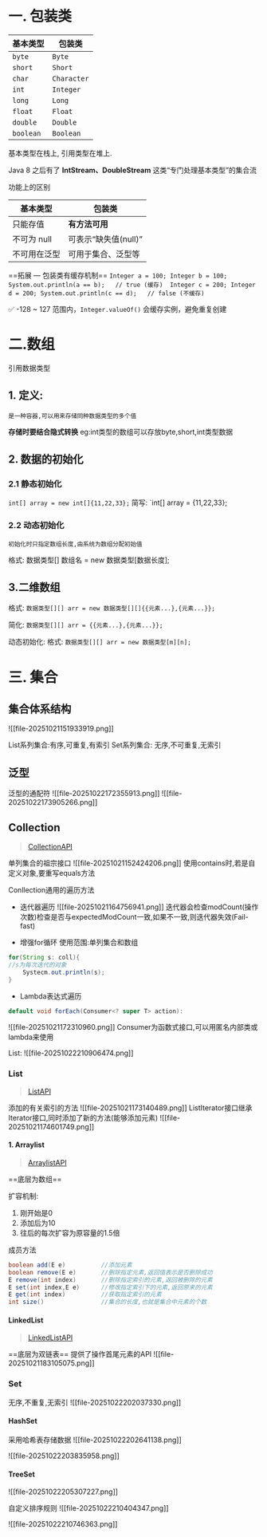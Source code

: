 # 一. 包装类

| 基本类型      | 包装类         |
| --------- | ----------- |
| `byte`    | `Byte`      |
| `short`   | `Short`     |
| `char`    | `Character` |
| `int`     | `Integer`   |
| `long`    | `Long`      |
| `float`   | `Float`     |
| `double`  | `Double`    |
| `boolean` | `Boolean`   |

基本类型在栈上,
引用类型在堆上.

Java 8 之后有了 **IntStream、DoubleStream** 这类“专门处理基本类型”的集合流


功能上的区别

| 基本类型     | 包装类            |
| -------- | -------------- |
| 只能存值     | **有方法可用**      |
| 不可为 null | 可表示“缺失值(null)” |
| 不可用在泛型   | 可用于集合、泛型等      |
==拓展 — 包装类有缓存机制==
`Integer a = 100; Integer b = 100; System.out.println(a == b);   // true (缓存)  Integer c = 200; Integer d = 200; System.out.println(c == d);   // false (不缓存)`

✅ -128 ~ 127 范围内，`Integer.valueOf()` 会缓存实例，避免重复创建


# 二.数组
引用数据类型
## 1. 定义:
	是一种容器,可以用来存储同种数据类型的多个值

**存储时要结合隐式转换**
eg:int类型的数组可以存放byte,short,int类型数据

## 2. 数据的初始化
### 2.1 静态初始化

`int[] array = new int[]{11,22,33};`
简写:
`int[] array = {11,22,33};

### 2.2 动态初始化
	初始化时只指定数组长度,由系统为数组分配初始值
格式: 数据类型[] 数组名 = new 数据类型[数据长度];


## 3.二维数组
格式:
`数据类型[][] arr = new 数据类型[][]{{元素...},{元素...}};`

简化:
`数据类型[][] arr = {{元素...},{元素...}};`

动态初始化:
格式:
`数据类型[][] arr = new 数据类型[m][n];`


# 三. 集合
## 集合体系结构
![[file-20251021151933919.png]]

List系列集合:有序,可重复,有索引
Set系列集合: 无序,不可重复,无索引

## 泛型
泛型的通配符
![[file-20251022172355913.png]]
![[file-20251022173905266.png]]


## Collection
>[CollectionAPI](https://docs.oracle.com/en/java/javase/17/docs/api/java.base/java/util/Collection.html)

单列集合的祖宗接口
![[file-20251021152424206.png]]
使用contains时,若是自定义对象,要重写equals方法


Conllection通用的遍历方法
- 迭代器遍历
![[file-20251021164756941.png]]  迭代器会检查modCount(操作次数)检查是否与expectedModCount一致,如果不一致,则迭代器失效(Fail-fast)

- 增强for循环
使用范围:单列集合和数组
```java
for(String s: coll){
//s为每次迭代的对象
	Systecm.out.println(s);
}
```

- Lambda表达式遍历
```java
default void forEach(Consumer<? super T> action):
```
![[file-20251021172310960.png]]
Consumer为函数式接口,可以用匿名内部类或lambda来使用

List:
![[file-20251022210906474.png]]
### List
>[ListAPI](https://docs.oracle.com/en/java/javase/17/docs/api/java.base/java/util/List.html)

添加的有关索引的方法
![[file-20251021173140489.png]]
ListIterator接口继承Iterator接口,同时添加了新的方法(能够添加元素)
![[file-20251021174601749.png]]



#### 1. Arraylist
>[ArraylistAPI](https://docs.oracle.com/en/java/javase/17/docs/api/java.base/java/util/ArrayList.html)

==底层为数组==

扩容机制:
1. 刚开始是0
2. 添加后为10
3. 往后的每次扩容为原容量的1.5倍

成员方法
```java
boolean add(E e)          //添加元素
boolean remove(E e)       //删除指定元素,返回值表示是否删除成功
E remove(int index)       //删除指定索引的元素,返回被删除的元素
E set(int index,E e)      //修改指定索引下的元素,返回原来的元素
E get(int index)          //获取指定索引的元素
int size()                //集合的长度,也就是集合中元素的个数
```

#### LinkedList
>[LinkedListAPI](https://docs.oracle.com/en/java/javase/17/docs/api/java.base/java/util/LinkedList.html)

==底层为双链表==
提供了操作首尾元素的API
![[file-20251021183105075.png]]

### Set
无序,不重复,无索引
![[file-20251022202037330.png]]


#### HashSet
采用哈希表存储数据
![[file-20251022202641138.png]]

![[file-20251022203835958.png]]

#### TreeSet
![[file-20251022205307227.png]]

自定义排序规则
![[file-20251022210404347.png]]

![[file-20251022210746363.png]]

